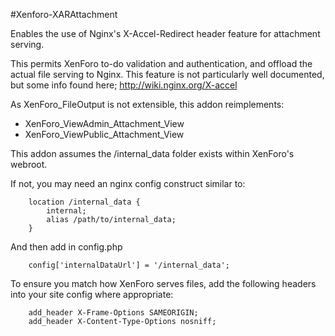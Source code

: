 #Xenforo-XARAttachment

Enables the use of Nginx's X-Accel-Redirect header feature for attachment serving.

This permits XenForo to-do validation and authentication, and offload the actual file serving to Nginx. This feature is not particularly well documented, but some info found here; http://wiki.nginx.org/X-accel

As XenForo_FileOutput is not extensible, this addon reimplements:
- XenForo_ViewAdmin_Attachment_View
- XenForo_ViewPublic_Attachment_View

This addon assumes the /internal_data folder exists within XenForo's webroot.

If not, you may need an nginx config construct similar to:
```
    location /internal_data {
        internal;
        alias /path/to/internal_data;
    }
```  
And then add in config.php
```
    config['internalDataUrl'] = '/internal_data';
```  

To ensure you match how XenForo serves files, add the following headers into your site config where appropriate:
```
    add_header X-Frame-Options SAMEORIGIN;
    add_header X-Content-Type-Options nosniff;
```
